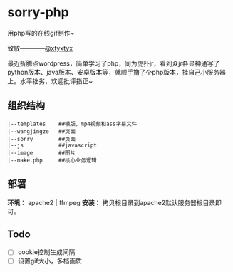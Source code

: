 # sorry-php
用php写的在线gif制作~

致敬————[@xtyxtyx](https://github.com/xtyxtyx/sorry/blob/master/README.md)

最近折腾点wordpress，简单学习了php，同为虎扑jr，看到众jr各显神通写了python版本、java版本、安卓版本等，就顺手撸了个php版本，挂自己小服务器上。水平拙劣，欢迎批评指正~

## 组织结构

```
|--templates    ##模版，mp4视频和ass字幕文件
|--wangjingze   ##页面
|--sorry        ##页面
|--js           ##javascript
|--image        ##图片
|--make.php     ##核心业务逻辑

```

## 部署
**环境**： apache2 |  ffmpeg 
**安装**： 拷贝根目录到apache2默认服务器根目录即可。

## Todo

- [ ] cookie控制生成间隔
- [ ] 设置gif大小，多档画质
